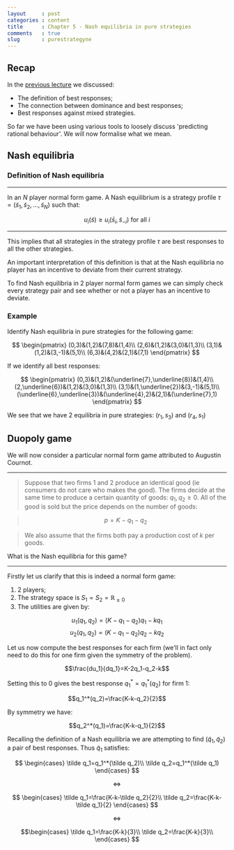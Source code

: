 ```yaml
---
layout     : post
categories : content
title      : Chapter 5 - Nash equilibria in pure strategies
comments   : true
slug       : purestrategyne
---
```


## Recap

In the [previous lecture](Chapter_04-Best_Responses.md) we discussed:

- The definition of best responses;
- The connection between dominance and best responses;
- Best responses against mixed strategies.

So far we have been using various tools to loosely discuss 'predicting rational behaviour'. We will now formalise what we mean.

## Nash equilibria

### Definition of Nash equilibria

---

In an $N$ player normal form game. A Nash equilibrium is a strategy profile $\tau = (\tilde s_1,\tilde s_2,\dots,\tilde s_N)$ such that:

$$u_i(\tilde s)\geq u_i(\bar s_i,\tilde s_{-i})\text{ for all }i$$

---

This implies that all strategies in the strategy profile $\tau$ are best responses to all the other strategies.

An important interpretation of this definition is that at the Nash equilibria no player has an incentive to deviate from their current strategy.

To find Nash equilibria in 2 player normal form games we can simply check every strategy pair and see whether or not a player has an incentive to deviate.

### Example

Identify Nash equilibria in pure strategies for the following game:

$$
\begin{pmatrix}
(0,3)&(1,2)&(7,8)&(1,4)\\
(2,6)&(1,2)&(3,0)&(1,3)\\
(3,1)&(1,2)&(3,-1)&(5,1)\\
(6,3)&(4,2)&(2,1)&(7,1)
\end{pmatrix}
$$

If we identify all best responses:

$$
\begin{pmatrix}
(0,3)&(1,2)&(\underline{7},\underline{8})&(1,4)\\
(2,\underline{6})&(1,2)&(3,0)&(1,3)\\
(3,1)&(1,\underline{2})&(3,-1)&(5,1)\\
(\underline{6},\underline{3})&(\underline{4},2)&(2,1)&(\underline{7},1)
\end{pmatrix}
$$

We see that we have 2 equilibria in pure strategies: $(r_1,s_3)$ and $(r_4,s_1)$

## Duopoly game

We will now consider a particular normal form game attributed to Augustin Cournot.

---

> Suppose that two firms 1 and 2 produce an identical good (ie consumers do not care who makes the good). The firms decide at the same time to produce a certain quantity of goods: $q_1,q_2\geq 0$. All of the good is sold but the price depends on the number of goods:

>$$p=K-q_1-q_2$$

> We also assume that the firms both pay a production cost of $k$ per goods.

What is the Nash equilibria for this game?

---

Firstly let us clarify that this is indeed a normal form game:

1. 2 players;
2. The strategy space is $S_1=S_2=\mathbb{R}_{\geq 0}$
3. The utilities are given by:

$$u_1(q_1,q_2)=(K-q_1-q_2)q_1-kq_1$$
$$u_2(q_1,q_2)=(K-q_1-q_2)q_2-kq_2$$

Let us now compute the best responses for each firm (we'll in fact only need to do this for one firm given the symmetry of the problem).

$$\frac{du_1}{dq_1}=K-2q_1-q_2-k$$

Setting this to 0 gives the best response $q_1^*=q_1^*(q_2)$ for firm 1:

$$q_1^*(q_2)=\frac{K-k-q_2}{2}$$

By symmetry we have:

$$q_2^*(q_1)=\frac{K-k-q_1}{2}$$

Recalling the definition of a Nash equilibria we are attempting to find $(\tilde q_1, \tilde q_2)$ a pair of best responses. Thus $\tilde q_1$ satisfies:

$$
\begin{cases}
\tilde q_1=q_1^*(\tilde q_2)\\
\tilde q_2=q_1^*(\tilde q_1)
\end{cases}
$$

$$\Leftrightarrow$$

$$
\begin{cases}
\tilde q_1=\frac{K-k-\tilde q_2}{2}\\
\tilde q_2=\frac{K-k-\tilde q_1}{2}
\end{cases}
$$

$$\Leftrightarrow$$

$$\begin{cases}
\tilde q_1=\frac{K-k}{3}\\
\tilde q_2=\frac{K-k}{3}\\
\end{cases}
$$
